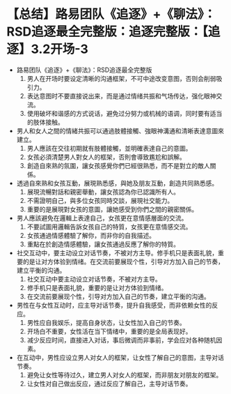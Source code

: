 # 【总结】路易团队《追逐》+《聊法》：RSD追逐最全完整版：追逐完整版：【追逐】3.2开场-3

-   路易团队《追逐》+《聊法》：RSD追逐最全完整版
    1.  男人在开场时要设定清晰的沟通框架，不可中途改变意图，否则会削弱吸引力。
    2.  表达意图时不要直接说出来，而是通过情绪共振和气场传达，强化眼神交流。
    3.  使用破坏和谐感的方式说话，避免过分努力或机械的语调，同时要有适当的肢体接触。
-   男人和女人之間的情緒共振可以通過肢體接觸、強眼神溝通和清晰表達意圖來建立。
    1.  男人應該在交往初期就有肢體接觸，並明確表達自己的意圖。
    2.  女孩必須清楚男人對女人的框架，否則會導致尷尬和誤解。
    3.  創造自來熟的氛圍，讓女孩感覺你們已經很熟悉，而不是對立的敵人關係。
-   透過自來熟和女孩互動，展現熟悉感，與她及朋友互動，創造共同熟悉感。
    1.  展現流暢對話和親密舉動，讓女孩認為你已認識所有人。
    2.  不需證明自己，與多位女孩同時交談，展現社交能力。
    3.  重要的是展現對女孩的意圖，讓她感受到你們之間的親密關係。
-   男人應該避免在邏輯上表達自己，女孩更在意情感層面的交流。
    1.  不要試圖用邏輯告訴女孩自己的特質，女孩更在意情感交流。
    2.  女孩通過情感體驗了解你，而非你的自我描述。
    3.  重點在於創造情感體驗，讓女孩通過反應了解你的特質。
-   社交互动中，要主动设立对话节奏，不被对方主导。修手机只是表面礼貌，重要的是让对方体验到情绪。在交流前要展现个性，引导对方加入自己的节奏，建立平衡的沟通。
    1.  社交互动中要主动设立对话节奏，不被对方主导。
    2.  修手机只是表面礼貌，重要的是让对方体验到情绪。
    3.  在交流前要展现个性，引导对方加入自己的节奏，建立平衡的沟通。
-   男性在与女性互动时，应主导对话节奏，提升自我感受，而非依赖女性的反应。
    1.  男性应自我娱乐，提高自身状态，让女性加入自己的节奏。
    2.  开场白不重要，女性活在当下情绪中，重要的是全局表现好。
    3.  减少反应时间，直接进入对话，事后微调而非事前，学会应对各种随机因素。
-   在互动中，男性应设立男人对女人的框架，让女性了解自己的意图，主导对话节奏。
    1.  避免让女性等待过久，建立男人对女人的框架，而非朋友对朋友的框架。
    2.  让女性对自己做出反应，通过反应了解自己，主导对话节奏。